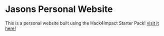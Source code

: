 # Jasons Personal Website
This is a personal website built using the Hack4Impact Starter Pack!
[visit it here!](https://jasonyu0705.github.io)